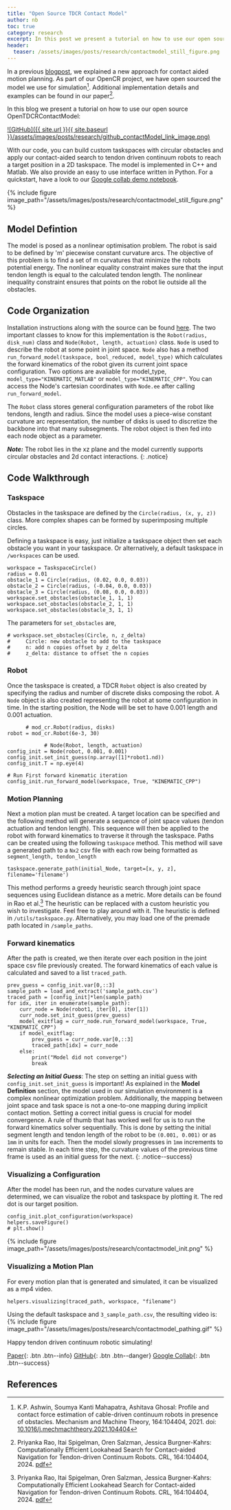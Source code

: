 ```yaml
---
title: "Open Source TDCR Contact Model"
author: nb
toc: true
category: research
excerpt: In this post we present a tutorial on how to use our open source TDCR contact model (C++, MATLAB, Python interface). This model is capable of building custom taskspaces with circular obstacles and applying contact-aided search to tendon driven continuum robots to reach a target position in a 2D taskspace.
header:
  teaser: /assets/images/posts/research/contactmodel_still_figure.png
---
```

In a previous [blogpost](https://www.opencontinuumrobotics.com/research/2024/04/05/tdcr-can.html), we explained a new approach for contact aided motion planning. As part of our OpenCR project, we have open sourced the model we use for simulation[^Ashwin]. Additional implementation details and examples can be found in our paper[^Rao].

In this blog we present a tutorial on how to use our open source OpenTDCRContactModel:

[![GitHub]({{ site.url }}{{ site.baseurl }}/assets/images/posts/research/github_contactModel_link_image.png)](https://github.com/ContinuumRoboticsLab/OpenTDCRContactModel)

With our code, you can build custom taskspaces with circular obstacles and apply our contact-aided search to tendon driven continuum robots to reach a target position in a 2D taskspace. The model is implemented in C++ and Matlab. We also provide an easy to use interface written in Python. For a quickstart, have a look to our [Google collab demo notebook](https://colab.research.google.com/drive/12blCye60rOwlRdw1ya80a9P254LK0z9w?usp=sharing#scrollTo=YBk1qHRE2Iwe).

{% include figure image_path="/assets/images/posts/research/contactmodel_still_figure.png" %}

## Model Defintion
The model is posed as a nonlinear optimisation problem. The robot is said to be defined by 'm'  piecewise constant curvature arcs. The objective of this problem is to find a set of m curvatures that minimize the robots potential energy. The nonlinear equality constraint makes sure that the input  tendon length is equal to the calculated tendon length. The nonlinear inequality constraint ensures that points on the robot lie outside all the obstacles.

## Code Organization
Installation instructions along with the source can be found [here](https://github.com/ContinuumRoboticsLab/OpenTDCRContactModel#installation-instructions). The two important classes to know for this implementation is the ```Robot(radius, disk_num)``` class and ```Node(Robot, length, actuation)``` class. ```Node``` is used to describe the robot at some point in joint space. ```Node``` also has a method ```run_forward_model(taskspace, bool_reduced, model_type)``` which calculates the forward kinematics of the robot given its current joint space configuration. Two options are avaliable for model_type, ```model_type="KINEMATIC_MATLAB"``` or ```model_type="KINEMATIC_CPP"```. You can access the Node's cartesian coordinates with ```Node.ee``` after calling ```run_forward_model```. 



The ```Robot``` class stores general configuration parameters of the robot like tendons, length and radius. Since the model uses a piece-wise constant curvature arc representation, the number of disks is used to discretize the backbone into that many subsegments. The robot object is then fed into each node object as a parameter.

***Note:*** The robot lies in the xz plane and the model currently supports circular obstacles and 2d contact interactions.
{: .notice}

## Code Walkthrough

### Taskspace
Obstacles in the taskspace are defined by the ```Circle(radius, (x, y, z))``` class. More complex shapes can be formed by superimposing multiple circles.


Defining a taskspace is easy, just initialize a taskspace object then set each obstacle you want in your taskspace. Or alternatively, a default taskspace in ```/workspaces``` can be used.

```
workspace = TaskspaceCircle()
radius = 0.01
obstacle_1 = Circle(radius, (0.02, 0.0, 0.03))
obstacle_2 = Circle(radius, (-0.04, 0.0, 0.03))
obstacle_3 = Circle(radius, (0.08, 0.0, 0.03))
workspace.set_obstacles(obstacle_1, 1, 1)
workspace.set_obstacles(obstacle_2, 1, 1)
workspace.set_obstacles(obstacle_3, 1, 1)
```
The parameters for ```set_obstacles``` are,
```
# workspace.set_obstacles(Circle, n, z_delta)
#     Circle: new obstacle to add to the taskspace
#     n: add n copies offset by z_delta
#     z_delta: distance to offset the n copies
```


### Robot
Once the taskspace is created, a TDCR ```Robot``` object is also created by specifying the radius and number of discrete disks composing the robot. A ```Node``` object is also created representing the robot at some configuration in time. In the starting position, the Node will be set to have 0.001 length and 0.001 actuation.

```
      # mod_cr.Robot(radius, disks)
robot = mod_cr.Robot(6e-3, 30)

            # Node(Robot, length, actuation)
config_init = Node(robot, 0.001, 0.001)
config_init.set_init_guess(np.array([1]*robot1.nd))
config_init.T = np.eye(4)

# Run First forward kinematic iteration
config_init.run_forward_model(workspace, True, "KINEMATIC_CPP")
```

### Motion Planning
Next a motion plan must be created. A target location can be specified and the following method will generate a sequence of joint space values (tendon actuation and tendon length). This sequence will then be applied to the robot with forward kinematics to traverse it through the taskspace. Paths can be created using the following ```taskspace``` method. This method will save a generated path to a ```Nx2``` csv file with each row being formatted as ```segment_length, tendon_length```

```
taskspace.generate_path(initial_Node, target=[x, y, z], filename='filename')
```

This method performs a greedy heuristic search through joint space sequences using Euclidean distance as a metric. More details can be found in Rao et al.[^Rao]  The heuristic can be replaced with a custom heuristic you wish to investigate. Feel free to play around with it. The heuristic is defined in ```/utils/taskspace.py```. Alternatively, you may load one of the premade path located in ```/sample_paths```.

### Forward kinematics
After the path is created, we then iterate over each position in the joint space csv file previously created. The forward kinematics of each value is calculated and saved to a list ```traced_path```.

```
prev_guess = config_init.var[0,::3]
sample_path = load_and_extract('sample_path.csv')
traced_path = [config_init]*len(sample_path)
for idx, iter in enumerate(sample_path):
    curr_node = Node(robot1, iter[0], iter[1])
    curr_node.set_init_guess(prev_guess)
    model_exitflag = curr_node.run_forward_model(workspace, True, "KINEMATIC_CPP")
    if model_exitflag:
        prev_guess = curr_node.var[0,::3]
        traced_path[idx] = curr_node
    else:
        print("Model did not converge")
        break
```

***Selecting an Initial Guess***:
The step on setting an initial guess with ```config_init.set_init_guess``` is important! As explained in the __Model__ __Definition__ section, the model used in our simulation environment is a complex nonlinear optimization problem. Additionally, the mapping between joint space and task space is not a one-to-one mapping during implicit contact motion. Setting a correct initial guess is crucial for model convergence. A rule of thumb that has worked well for us is to run the forward kinematics solver sequentially. This is done by setting the initial segment length and tendon length of the robot to be ```(0.001, 0.001)``` or as ```1mm``` in units for each. Then the model slowly progresses in ```1mm``` increments to remain stable. In each time step, the curvature values of the previous time frame is used as an initial guess for the next.
{: .notice--success}

### Visualizing a Configuration
After the model has been run, and the nodes curvature values are determined, we can visualize the robot and taskspace by plotting it. The red dot is our target position.

```
config_init.plot_configuration(workspace)
helpers.saveFigure()
# plt.show()
```

{% include figure image_path="/assets/images/posts/research/contactmodel_init.png" %}


### Visualizing a Motion Plan
For every motion plan that is generated and simulated, it can be visualized as a mp4 video.

```
helpers.visualizing(traced_path, workspace, "filename")
```
Using the default taskspace and ```3_sample_path.csv```, the resulting video is:
{% include figure image_path="/assets/images/posts/research/contactmodel_pathing.gif" %}


Happy tendon driven continuum robotic simulating!

[Paper](https://crl.utm.utoronto.ca/assets/paper/2024_ROBOSOFT_Lookahead.pdf){: .btn .btn--info} 
[GitHub](https://github.com/ContinuumRoboticsLab/OpenTDCRContactModel){: .btn .btn--danger} 
[Google Collab](https://colab.research.google.com/drive/12blCye60rOwlRdw1ya80a9P254LK0z9w?usp=sharing#scrollTo=YBk1qHRE2Iwe){: .btn .btn--success}

## References
[^Ashwin]: K.P. Ashwin, Soumya Kanti Mahapatra, Ashitava Ghosal: Profile and contact force estimation of cable-driven continuum robots in presence of obstacles. Mechanism and Machine Theory, 164:104404, 2021. doi: [10.1016/j.mechmachtheory.2021.104404](https://doi.org/10.1016/j.mechmachtheory.2021.104404)

[^Rao]: Priyanka Rao, Itai Spigelman, Oren Salzman, Jessica Burgner-Kahrs: Computationally Efficient Lookahead Search for Contact-aided Navigation for Tendon-driven Continuum Robots. CRL, 164:104404, 2024. [pdf](https://crl.utm.utoronto.ca/assets/paper/2024_ROBOSOFT_Lookahead.pdf)